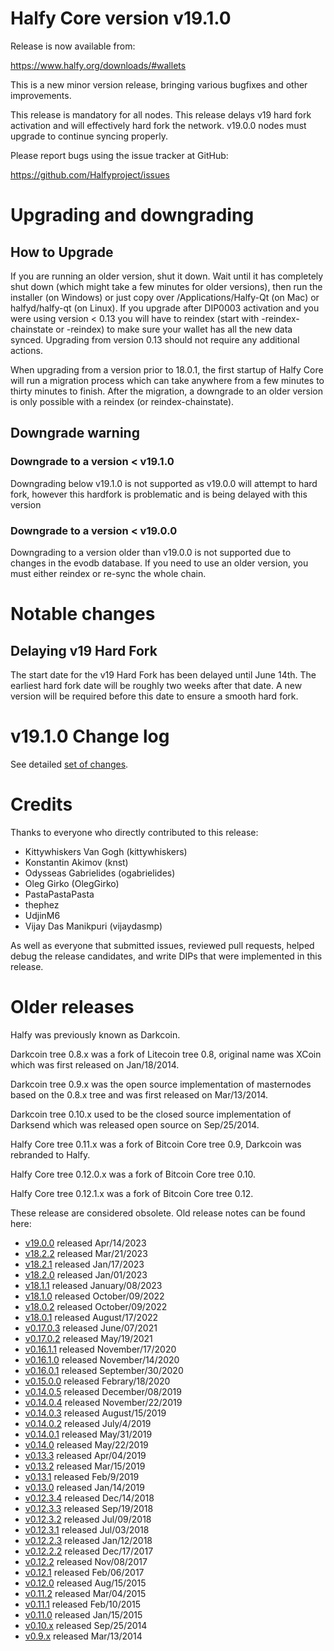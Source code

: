 # Halfy Core version v19.1.0

Release is now available from:

  <https://www.halfy.org/downloads/#wallets>

This is a new minor version release, bringing various bugfixes and other improvements.

This release is mandatory for all nodes. This release delays v19 hard fork activation and
will effectively hard fork the network. v19.0.0 nodes must upgrade to continue syncing properly.

Please report bugs using the issue tracker at GitHub:

  <https://github.com/Halfyproject/issues>


# Upgrading and downgrading

## How to Upgrade

If you are running an older version, shut it down. Wait until it has completely
shut down (which might take a few minutes for older versions), then run the
installer (on Windows) or just copy over /Applications/Halfy-Qt (on Mac) or
halfyd/halfy-qt (on Linux). If you upgrade after DIP0003 activation and you were
using version < 0.13 you will have to reindex (start with -reindex-chainstate
or -reindex) to make sure your wallet has all the new data synced. Upgrading
from version 0.13 should not require any additional actions.

When upgrading from a version prior to 18.0.1, the
first startup of Halfy Core will run a migration process which can take anywhere
from a few minutes to thirty minutes to finish. After the migration, a
downgrade to an older version is only possible with a reindex
(or reindex-chainstate).

## Downgrade warning

### Downgrade to a version < v19.1.0
Downgrading below v19.1.0 is not supported as v19.0.0 will attempt to hard fork, however this hardfork is problematic
and is being delayed with this version

### Downgrade to a version < v19.0.0
Downgrading to a version older than v19.0.0 is not supported due to changes in the evodb database. If you need to use an older version, you must either reindex or re-sync the whole chain.

# Notable changes

## Delaying v19 Hard Fork

The start date for the v19 Hard Fork has been delayed until June 14th. The earliest hard fork date will be roughly two
weeks after that date. A new version will be required before this date to ensure a smooth hard fork.

# v19.1.0 Change log

See detailed [set of changes](https://github.com/Halfyproject/compare/v19.0.0...halfypay:v19.1.0).

# Credits

Thanks to everyone who directly contributed to this release:

- Kittywhiskers Van Gogh (kittywhiskers)
- Konstantin Akimov (knst)
- Odysseas Gabrielides (ogabrielides)
- Oleg Girko (OlegGirko)
- PastaPastaPasta
- thephez
- UdjinM6
- Vijay Das Manikpuri (vijaydasmp)

As well as everyone that submitted issues, reviewed pull requests, helped debug the release candidates, and write DIPs that were implemented in this release.

# Older releases

Halfy was previously known as Darkcoin.

Darkcoin tree 0.8.x was a fork of Litecoin tree 0.8, original name was XCoin
which was first released on Jan/18/2014.

Darkcoin tree 0.9.x was the open source implementation of masternodes based on
the 0.8.x tree and was first released on Mar/13/2014.

Darkcoin tree 0.10.x used to be the closed source implementation of Darksend
which was released open source on Sep/25/2014.

Halfy Core tree 0.11.x was a fork of Bitcoin Core tree 0.9,
Darkcoin was rebranded to Halfy.

Halfy Core tree 0.12.0.x was a fork of Bitcoin Core tree 0.10.

Halfy Core tree 0.12.1.x was a fork of Bitcoin Core tree 0.12.

These release are considered obsolete. Old release notes can be found here:

- [v19.0.0](https://github.com/Halfyproject/blob/master/doc/release-notes/halfy/release-notes-19.0.0.md) released Apr/14/2023
- [v18.2.2](https://github.com/Halfyproject/blob/master/doc/release-notes/halfy/release-notes-18.2.2.md) released Mar/21/2023
- [v18.2.1](https://github.com/Halfyproject/blob/master/doc/release-notes/halfy/release-notes-18.2.1.md) released Jan/17/2023
- [v18.2.0](https://github.com/Halfyproject/blob/master/doc/release-notes/halfy/release-notes-18.2.0.md) released Jan/01/2023
- [v18.1.1](https://github.com/Halfyproject/blob/master/doc/release-notes/halfy/release-notes-18.1.1.md) released January/08/2023
- [v18.1.0](https://github.com/Halfyproject/blob/master/doc/release-notes/halfy/release-notes-18.1.0.md) released October/09/2022
- [v18.0.2](https://github.com/Halfyproject/blob/master/doc/release-notes/halfy/release-notes-18.0.2.md) released October/09/2022
- [v18.0.1](https://github.com/Halfyproject/blob/master/doc/release-notes/halfy/release-notes-18.0.1.md) released August/17/2022
- [v0.17.0.3](https://github.com/Halfyproject/blob/master/doc/release-notes/halfy/release-notes-0.17.0.3.md) released June/07/2021
- [v0.17.0.2](https://github.com/Halfyproject/blob/master/doc/release-notes/halfy/release-notes-0.17.0.2.md) released May/19/2021
- [v0.16.1.1](https://github.com/Halfyproject/blob/master/doc/release-notes/halfy/release-notes-0.16.1.1.md) released November/17/2020
- [v0.16.1.0](https://github.com/Halfyproject/blob/master/doc/release-notes/halfy/release-notes-0.16.1.0.md) released November/14/2020
- [v0.16.0.1](https://github.com/Halfyproject/blob/master/doc/release-notes/halfy/release-notes-0.16.0.1.md) released September/30/2020
- [v0.15.0.0](https://github.com/Halfyproject/blob/master/doc/release-notes/halfy/release-notes-0.15.0.0.md) released Febrary/18/2020
- [v0.14.0.5](https://github.com/Halfyproject/blob/master/doc/release-notes/halfy/release-notes-0.14.0.5.md) released December/08/2019
- [v0.14.0.4](https://github.com/Halfyproject/blob/master/doc/release-notes/halfy/release-notes-0.14.0.4.md) released November/22/2019
- [v0.14.0.3](https://github.com/Halfyproject/blob/master/doc/release-notes/halfy/release-notes-0.14.0.3.md) released August/15/2019
- [v0.14.0.2](https://github.com/Halfyproject/blob/master/doc/release-notes/halfy/release-notes-0.14.0.2.md) released July/4/2019
- [v0.14.0.1](https://github.com/Halfyproject/blob/master/doc/release-notes/halfy/release-notes-0.14.0.1.md) released May/31/2019
- [v0.14.0](https://github.com/Halfyproject/blob/master/doc/release-notes/halfy/release-notes-0.14.0.md) released May/22/2019
- [v0.13.3](https://github.com/Halfyproject/blob/master/doc/release-notes/halfy/release-notes-0.13.3.md) released Apr/04/2019
- [v0.13.2](https://github.com/Halfyproject/blob/master/doc/release-notes/halfy/release-notes-0.13.2.md) released Mar/15/2019
- [v0.13.1](https://github.com/Halfyproject/blob/master/doc/release-notes/halfy/release-notes-0.13.1.md) released Feb/9/2019
- [v0.13.0](https://github.com/Halfyproject/blob/master/doc/release-notes/halfy/release-notes-0.13.0.md) released Jan/14/2019
- [v0.12.3.4](https://github.com/Halfyproject/blob/master/doc/release-notes/halfy/release-notes-0.12.3.4.md) released Dec/14/2018
- [v0.12.3.3](https://github.com/Halfyproject/blob/master/doc/release-notes/halfy/release-notes-0.12.3.3.md) released Sep/19/2018
- [v0.12.3.2](https://github.com/Halfyproject/blob/master/doc/release-notes/halfy/release-notes-0.12.3.2.md) released Jul/09/2018
- [v0.12.3.1](https://github.com/Halfyproject/blob/master/doc/release-notes/halfy/release-notes-0.12.3.1.md) released Jul/03/2018
- [v0.12.2.3](https://github.com/Halfyproject/blob/master/doc/release-notes/halfy/release-notes-0.12.2.3.md) released Jan/12/2018
- [v0.12.2.2](https://github.com/Halfyproject/blob/master/doc/release-notes/halfy/release-notes-0.12.2.2.md) released Dec/17/2017
- [v0.12.2](https://github.com/Halfyproject/blob/master/doc/release-notes/halfy/release-notes-0.12.2.md) released Nov/08/2017
- [v0.12.1](https://github.com/Halfyproject/blob/master/doc/release-notes/halfy/release-notes-0.12.1.md) released Feb/06/2017
- [v0.12.0](https://github.com/Halfyproject/blob/master/doc/release-notes/halfy/release-notes-0.12.0.md) released Aug/15/2015
- [v0.11.2](https://github.com/Halfyproject/blob/master/doc/release-notes/halfy/release-notes-0.11.2.md) released Mar/04/2015
- [v0.11.1](https://github.com/Halfyproject/blob/master/doc/release-notes/halfy/release-notes-0.11.1.md) released Feb/10/2015
- [v0.11.0](https://github.com/Halfyproject/blob/master/doc/release-notes/halfy/release-notes-0.11.0.md) released Jan/15/2015
- [v0.10.x](https://github.com/Halfyproject/blob/master/doc/release-notes/halfy/release-notes-0.10.0.md) released Sep/25/2014
- [v0.9.x](https://github.com/Halfyproject/blob/master/doc/release-notes/halfy/release-notes-0.9.0.md) released Mar/13/2014
